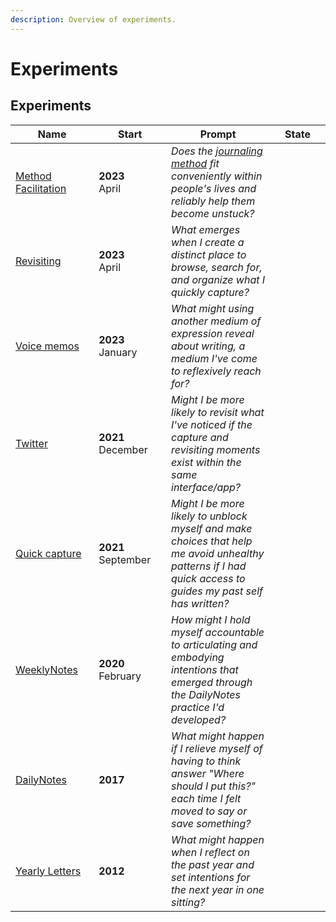 ```yaml
---
description: Overview of experiments.
---
```


# Experiments

## Experiments

<table><thead><tr><th width="157">Name</th><th width="138.33333333333331">Start</th><th data-hidden width="240">Prompt</th><th data-hidden width="146" data-type="select">State</th></tr></thead><tbody><tr><td><a href="method-facilitation.md">Method Facilitation </a></td><td><strong>2023</strong> <br>April</td><td><em>Does the</em> <a href="../method.md"><em>journaling method</em></a> <em>fit conveniently within people's lives and reliably help them become unstuck?</em></td><td></td></tr><tr><td><a href="drop-journal-v0.1.md">Revisiting</a></td><td><strong>2023</strong> <br>April</td><td><em>What emerges when I create a distinct place to browse, search for, and organize what I quickly capture?</em> <br></td><td></td></tr><tr><td><a href="voice-memos.md">Voice memos</a></td><td><strong>2023</strong><br>January</td><td><em>What might using another medium of expression reveal about writing, a medium I've come to reflexively reach for?</em></td><td></td></tr><tr><td><a href="drop-journal-v0.1.md">Twitter</a></td><td><strong>2021</strong> December</td><td><em>Might I be more likely to revisit what I've noticed if the capture and revisiting moments exist within the same interface/app?</em> </td><td></td></tr><tr><td><a href="quick-capture.md">Quick capture</a></td><td><strong>2021</strong> <br>September</td><td><em>Might I be more likely to unblock myself and make choices that help me avoid unhealthy patterns if I had quick access to guides my past self has written?</em></td><td></td></tr><tr><td><a href="weeklynotes.md">WeeklyNotes</a></td><td><strong>2020</strong> February</td><td><em>How might I hold myself accountable to articulating and embodying intentions that emerged through the DailyNotes practice I'd developed?</em></td><td></td></tr><tr><td><a href="dailynotes.md">DailyNotes</a></td><td><strong>2017</strong></td><td><em>What might happen if I relieve myself of having to think answer "Where should I put this?" each time I felt moved to say or save something?</em></td><td></td></tr><tr><td><a href="yearly-letters.md">Yearly Letters</a></td><td><strong>2012</strong></td><td><em>What might happen when I reflect on the past year and set intentions for the next year in one sitting?</em></td><td></td></tr></tbody></table>

